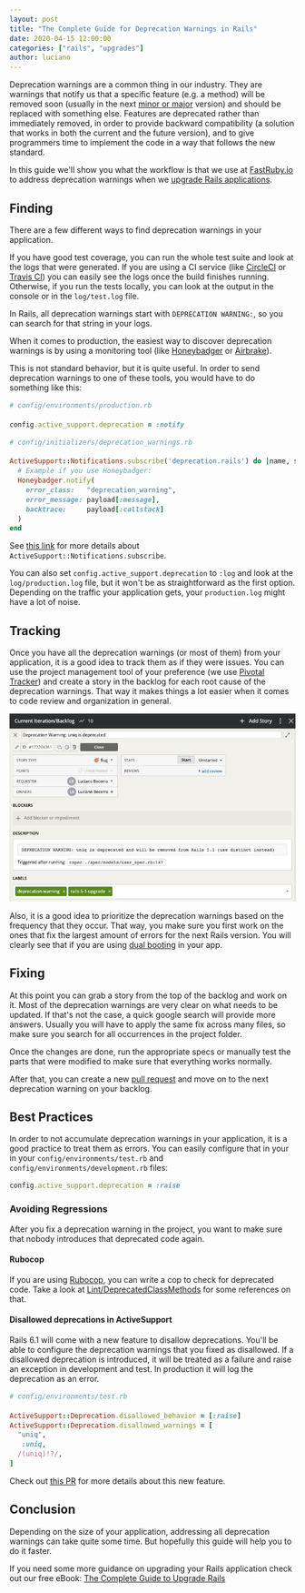```yaml
---
layout: post
title: "The Complete Guide for Deprecation Warnings in Rails"
date: 2020-04-15 12:00:00
categories: ["rails", "upgrades"]
author: luciano
---
```


Deprecation warnings are a common thing in our industry. They are warnings that notify us that a specific feature (e.g. a method) will be removed soon (usually in the next [minor or major](https://semver.org/) version) and should be replaced with something else.
Features are deprecated rather than immediately removed, in order to provide backward compatibility (a solution that works in both the current and the future version), and to give programmers time to implement the code in a way that follows the new standard.

In this guide we'll show you what the workflow is that we use at [FastRuby.io](https://www.fastruby.io) to address deprecation warnings when we [upgrade Rails applications](https://www.fastruby.io/blog/tags/upgrades).

<!--more-->

## Finding

There are a few different ways to find deprecation warnings in your application.

If you have good test coverage, you can run the whole test suite and look at the logs that were generated. If you are using a CI service (like [CircleCI](https://circleci.com/) or [Travis CI](https://travis-ci.org/)) you can easily see the logs once the build finishes running. Otherwise, if you run the tests locally, you can look at the output in the console or in the `log/test.log` file.

In Rails, all deprecation warnings start with `DEPRECATION WARNING:`, so you can search for that string in your logs.

When it comes to production, the easiest way to discover deprecation warnings is by using a monitoring tool (like [Honeybadger](https://www.honeybadger.io/) or [Airbrake](https://airbrake.io/)).

This is not standard behavior, but it is quite useful. In order to send deprecation warnings to one of these tools, you would have to do something like this:

```ruby
# config/environments/production.rb

config.active_support.deprecation = :notify
```

```ruby
# config/initializers/deprecation_warnings.rb

ActiveSupport::Notifications.subscribe('deprecation.rails') do |name, start, finish, id, payload|
  # Example if you use Honeybadger:
  Honeybadger.notify(
    error_class:   "deprecation_warning",
    error_message: payload[:message],
    backtrace:     payload[:callstack]
  )
end
```

See [this link](https://guides.rubyonrails.org/active_support_instrumentation.html#subscribing-to-an-event) for more details about `ActiveSupport::Notifications.subscribe`.

You can also set `config.active_support.deprecation` to `:log` and look at the `log/production.log` file, but it won't be as straightforward as the first option. Depending on the traffic your application gets, your `production.log` might have a lot of noise.

## Tracking

Once you have all the deprecation warnings (or most of them) from your application, it is a good idea to track them as if they were issues.
You can use the project management tool of your preference (we use [Pivotal Tracker](https://www.ombulabs.com/blog/agile/pivotal-tracker/how-we-use-pivotal-tracker-at-ombu-labs.html)) and create a story in the backlog for each root cause of the deprecation warnings. That way it makes things a lot easier when it comes to code review and organization in general.

<img src="/assets/images/deprecation-warning-story.png" alt="Deprecation Warning Story for Rails Upgrade" />

Also, it is a good idea to prioritize the deprecation warnings based on the frequency that they occur.
That way, you make sure you first work on the ones that fix the largest amount of errors for the next Rails version. You will clearly see that if you are using [dual booting](https://www.fastruby.io/blog/upgrade-rails/dual-boot/dual-boot-with-rails-6-0-beta.html) in your app.

## Fixing

At this point you can grab a story from the top of the backlog and work on it. Most of the deprecation warnings are very clear on what needs to be updated. If that's not the case, a quick google search will provide more answers. Usually you will have to apply the same fix across many files, so make sure you search for all occurrences in the project folder.

Once the changes are done, run the appropriate specs or manually test the parts that were modified to make sure that everything works normally.

After that, you can create a new [pull request](https://www.ombulabs.com/blog/agile/learning/pull-requests/submitting-prs.html) and move on to the next deprecation warning on your backlog.

## Best Practices

In order to not accumulate deprecation warnings in your application, it is a good practice to treat them as errors.
You can easily configure that in your in your `config/environments/test.rb` and `config/environments/development.rb` files:

```ruby
config.active_support.deprecation = :raise
```

### Avoiding Regressions

After you fix a deprecation warning in the project, you want to make sure that nobody introduces that deprecated code again.

#### Rubocop

If you are using [Rubocop](https://github.com/rubocop-hq/rubocop), you can write a cop to check for deprecated code. Take a look at [Lint/DeprecatedClassMethods](https://github.com/rubocop-hq/rubocop/blob/master/lib/rubocop/cop/lint/deprecated_class_methods.rb) for some references on that.

#### Disallowed deprecations in ActiveSupport

Rails 6.1 will come with a new feature to disallow deprecations. You'll be able to configure the deprecation warnings that you fixed as disallowed. If a disallowed deprecation is introduced, it will be treated as a failure and raise an exception in development and test. In production it will log the deprecation as an error.

```ruby
# config/environments/test.rb

ActiveSupport::Deprecation.disallowed_behavior = [:raise]
ActiveSupport::Deprecation.disallowed_warnings = [
  "uniq",
   :uniq,
  /(uniq)!?/,
]
```

Check out [this PR](https://github.com/rails/rails/pull/37940) for more details about this new feature.

## Conclusion

Depending on the size of your application, addressing all deprecation warnings can take quite some time. But hopefully this guide will help you to do it faster.

If you need some more guidance on upgrading your Rails application check out our free eBook: [The Complete Guide to Upgrade Rails](https://www.fastruby.io/)
